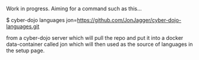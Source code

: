 Work in progress.
Aiming for a command such as this...

$ cyber-dojo languages jon=https://github.com/JonJagger/cyber-dojo-languages.git

from a cyber-dojo server which will pull the repo and put it into a docker
data-container called jon which will then used as the source of languages in the setup 
page.
